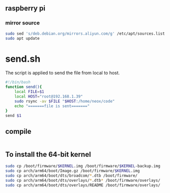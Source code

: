 ## raspberry pi 
### mirror source 
```bash
sudo sed 's/deb.debian.org/mirrors.aliyun.com/g' /etc/apt/sources.list -i
sudo apt update
```
# send.sh

The script is applied to send the file from local to host.

```bash
#!/bin/bash
function send(){
    local FILE=$1
    local HOST="root@192.168.1.39"
    sudo rsync -av $FILE "$HOST:/home/neox/code"
    echo "=======file is sent======="
}
send $1

```
## compile
```bash

```
## To install the 64-bit kernel
```bash
sudo cp /boot/firmware/$KERNEL.img /boot/firmware/$KERNEL-backup.img
sudo cp arch/arm64/boot/Image.gz /boot/firmware/$KERNEL.img
sudo cp arch/arm64/boot/dts/broadcom/*.dtb /boot/firmware/
sudo cp arch/arm64/boot/dts/overlays/*.dtb* /boot/firmware/overlays/
sudo cp arch/arm64/boot/dts/overlays/README /boot/firmware/overlays/
```

